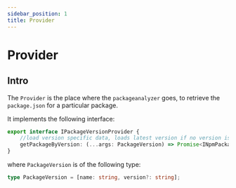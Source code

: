 ```yaml
---
sidebar_position: 1
title: Provider
---
```


# Provider

## Intro

The `Provider` is the place where the `packageanalyzer` goes, to retrieve the `package.json` for a particular package.

It implements the following interface:

```typescript
export interface IPackageVersionProvider {
    //load version specific data, loads latest version if no version is specified
    getPackageByVersion: (...args: PackageVersion) => Promise<INpmPackageVersion>;
}
```

where `PackageVersion` is of the following type:

```typescript
type PackageVersion = [name: string, version?: string];
```
